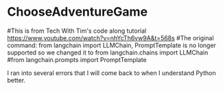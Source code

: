 # ChooseAdventureGame
#This is from Tech With Tim's code along tutorial https://www.youtube.com/watch?v=nhYcTh6vw9A&t=568s
#The original command: from langchain import LLMChain, PromptTemplate is no longer supported so we changed it to from langchain.chains import LLMChain
#from langchain.prompts import PromptTemplate

I ran into several errors that I will come back to when I understand Python better. 
